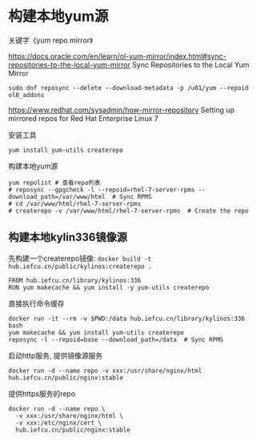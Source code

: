 # 构建本地yum源

关键字《yum repo mirror》

https://docs.oracle.com/en/learn/ol-yum-mirror/index.html#sync-repositories-to-the-local-yum-mirror
Sync Repositories to the Local Yum Mirror
```
sudo dnf reposync --delete --download-metadata -p /u01/yum --repoid ol8_addons
```

https://www.redhat.com/sysadmin/how-mirror-repository
Setting up mirrored repos for Red Hat Enterprise Linux 7

安装工具
```
yum install yum-utils createrepo
```

构建本地yum源
```
yum repolist # 查看repo列表
# reposync --gpgcheck -l --repoid=rhel-7-server-rpms --download_path=/var/www/html  # Sync RPMS
# cd /var/www/html/rhel-7-server-rpms
# createrepo -v /var/www/html/rhel-7-server-rpms  # Create the repo
```

## 构建本地kylin336镜像源

先构建一个createrepo镜像: `docker build -t hub.iefcu.cn/public/kylinos:createrepo .`
```
FROM hub.iefcu.cn/library/kylinos:336
RUN yum makecache && yum install -y yum-utils createrepo
```

直接执行命令缓存
```
docker run -it --rm -v $PWD:/data hub.iefcu.cn/library/kylinos:336 bash
yum makecache && yum install yum-utils createrepo
reposync -l --repoid=base --download_path=/data  # Sync RPMS
```

启动http服务, 提供镜像源服务
```
docker run -d --name repo -v xxx:/usr/share/nginx/html hub.iefcu.cn/public/nginx:stable
```

提供https服务的repo
```
docker run -d --name repo \
  -v xxx:/usr/share/nginx/html \
  -v xxx:/etc/nginx/cert \
  hub.iefcu.cn/public/nginx:stable
```
